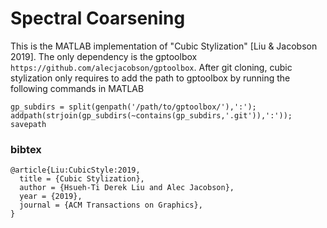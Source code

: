 # Spectral Coarsening
This is the MATLAB implementation of "Cubic Stylization" [Liu & Jacobson 2019]. The only dependency is the gptoolbox ```https://github.com/alecjacobson/gptoolbox```. After git cloning, cubic stylization only requires to add the path to gptoolbox by running the following commands in MATLAB
```
gp_subdirs = split(genpath('/path/to/gptoolbox/'),':');
addpath(strjoin(gp_subdirs(~contains(gp_subdirs,'.git')),':'));
savepath
```

### bibtex
```
@article{Liu:CubicStyle:2019,
  title = {Cubic Stylization},
  author = {Hsueh-Ti Derek Liu and Alec Jacobson},
  year = {2019},
  journal = {ACM Transactions on Graphics}, 
}
```
